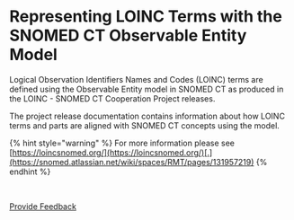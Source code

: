 # Representing LOINC Terms with the SNOMED CT Observable Entity Model

Logical Observation Identifiers Names and Codes (LOINC) terms are defined using the Observable Entity model in SNOMED CT as produced in the LOINC - SNOMED CT Cooperation Project releases.

The project release documentation contains information about how LOINC terms and parts are aligned with SNOMED CT concepts using the model.

{% hint style="warning" %}
For more information please see [https://loincsnomed.org/](https://loincsnomed.org/)[.](https://snomed.atlassian.net/wiki/spaces/RMT/pages/131957219)
{% endhint %}

[\
](https://prod-confluence.ihtsdotools.org/display/RMT/SNOMED+CT+July+2017+LOINC+-+SNOMED+CT+Cooperative+package+Production+release+-+RF2+Release+notes)






<a href="https://docs.google.com/forms/d/e/1FAIpQLScTmbZIf0UEQwYDkY27EEWBkaiYkHSbR0_9DmFrMLXoQLyL7Q/viewform?usp=pp_url&entry.1767247133=SCT+Editorial+Guide&entry.670899847=Representing%20LOINC%20Terms%20with%20the%20SNOMED%20CT%20Observable%20Entity%20Model" class="button primary">Provide Feedback</a>
